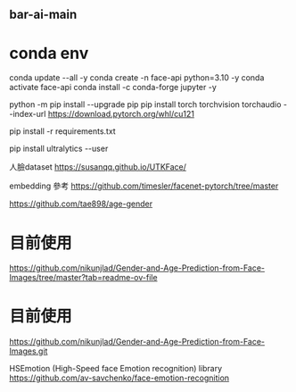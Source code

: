 ## bar-ai-main

# conda env
<!-- conda env remove -n face-api -->
conda update --all -y
conda create -n  face-api  python=3.10 -y
conda activate face-api
conda install -c conda-forge jupyter -y

<!-- conda install -c conda-forge jupyterlab -y
conda install -c conda-forge ffmpeg -y
conda install -c conda-forge openh264 -y -->

python -m pip install --upgrade pip
pip install torch torchvision torchaudio --index-url https://download.pytorch.org/whl/cu121  


pip install -r requirements.txt

<!-- windows -->
pip install ultralytics --user


人臉dataset
https://susanqq.github.io/UTKFace/


embedding 參考
https://github.com/timesler/facenet-pytorch/tree/master

<!-- 年紀性別 age-gender，目前用這個 -->
https://github.com/tae898/age-gender

# 目前使用
https://github.com/nikunjlad/Gender-and-Age-Prediction-from-Face-Images/tree/master?tab=readme-ov-file


<!-- 情緒 -->
# 目前使用
https://github.com/nikunjlad/Gender-and-Age-Prediction-from-Face-Images.git


HSEmotion (High-Speed face Emotion recognition) library
https://github.com/av-savchenko/face-emotion-recognition